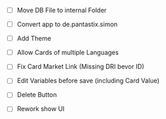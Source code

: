 - [ ] Move DB File to internal Folder

- [ ] Convert app to de.pantastix.simon

- [ ] Add Theme

- [ ] Allow Cards of multiple Languages

- [ ] Fix Card Market Link (Missing DRI bevor ID)

- [ ] Edit Variables before save (including Card Value)

- [ ] Delete Button

- [ ] Rework show UI


